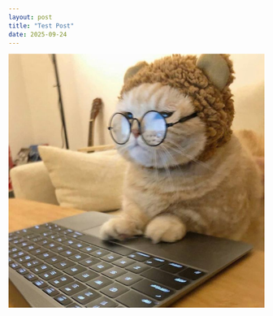 ```yaml
---
layout: post
title: "Test Post"
date: 2025-09-24
---
```

 
![test photo of a cat :)](/assets/placeholders/cat.jpg)
